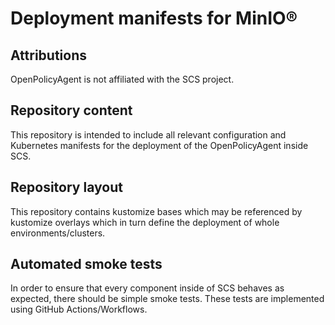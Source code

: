 # Deployment manifests for MinIO®

## Attributions

OpenPolicyAgent is not affiliated with the SCS project.

## Repository content

This repository is intended to include all relevant configuration
and Kubernetes manifests for the deployment of the OpenPolicyAgent inside SCS.

## Repository layout

This repository contains kustomize bases which may be referenced by
kustomize overlays which in turn define the deployment of whole
environments/clusters.

## Automated smoke tests

In order to ensure that every component inside of SCS behaves as
expected, there should be simple smoke tests.
These tests are implemented using GitHub Actions/Workflows.

